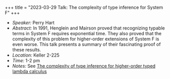 +++
title = "2023-03-29 Talk: The complexity of type inference for System F"
+++

- _Speaker:_ Perry Hart
- _Abstract:_ In 1991, Henglein and Mairson proved that recognizing typable terms in System F requires 
exponential time. They also proved that the complexity of this problem for higher-order extensions of 
System F is even worse. This talk presents a summary of their fascinating proof of these results.
- _Location:_ Keller 2-225
- _Time:_ 1-2 pm
- _Notes:_ See [The complexity of type inference for higher-order typed lambda calculus](https://citeseerx.ist.psu.edu/document?repid=rep1&type=pdf&doi=ad4f4111f859578a648cba1b7a3170dc1b7e5f01)
<!--more-->
